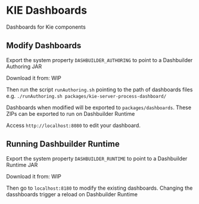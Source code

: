 # KIE Dashboards
Dashboards for Kie components


## Modify Dashboards

Export the system property `DASHBUILDER_AUTHORING` to point to a Dashbuilder Authoring JAR

Download it from: WIP

Then run the script `runAuthoring.sh` pointing to the path of dashboards files e.g. `./runAuthoring.sh packages/kie-server-process-dashboard/`

Dashboards when modified will be exported to `packages/dashboards`. These ZIPs can be exported to run on Dashbuilder Runtime

Access `http://localhost:8080` to edit your dashboard.

## Running Dashbuilder Runtime

Export the system property `DASHBUILDER_RUNTIME` to point to a Dashbuilder Runtime JAR

Download it from: WIP

Then go to `localhost:8180` to modify the existing dashboards. Changing the dasshboards trigger a reload on Dashbuilder Runtime

